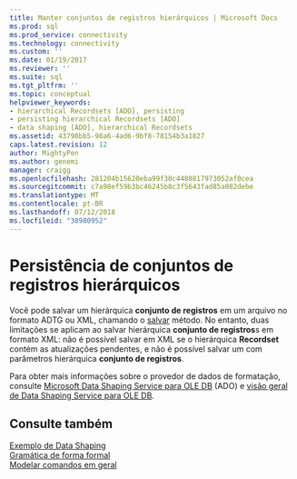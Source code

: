 ```yaml
---
title: Manter conjuntos de registros hierárquicos | Microsoft Docs
ms.prod: sql
ms.prod_service: connectivity
ms.technology: connectivity
ms.custom: ''
ms.date: 01/19/2017
ms.reviewer: ''
ms.suite: sql
ms.tgt_pltfrm: ''
ms.topic: conceptual
helpviewer_keywords:
- hierarchical Recordsets [ADO], persisting
- persisting hierarchical Recordsets [ADO]
- data shaping [ADO], hierarchical Recordsets
ms.assetid: 43798bb5-98a6-4ad6-9bf8-78154b3a1827
caps.latest.revision: 12
author: MightyPen
ms.author: genemi
manager: craigg
ms.openlocfilehash: 281204b15620eba99f30c4480817973052af0cea
ms.sourcegitcommit: c7a98ef59b3bc46245b8c3f5643fad85a082debe
ms.translationtype: MT
ms.contentlocale: pt-BR
ms.lasthandoff: 07/12/2018
ms.locfileid: "38980952"
---
```

# <a name="persisting-hierarchical-recordsets"></a>Persistência de conjuntos de registros hierárquicos
Você pode salvar um hierárquica **conjunto de registros** em um arquivo no formato ADTG ou XML, chamando o [salvar](../../../ado/reference/ado-api/save-method.md) método. No entanto, duas limitações se aplicam ao salvar hierárquica **conjunto de registros**s em formato XML: não é possível salvar em XML se o hierárquica **Recordset** contém as atualizações pendentes, e não é possível salvar um com parâmetros hierárquica **conjunto de registros**.  
  
 Para obter mais informações sobre o provedor de dados de formatação, consulte [Microsoft Data Shaping Service para OLE DB](../../../ado/guide/appendixes/microsoft-data-shaping-service-for-ole-db-ado-service-provider.md) (ADO) e [visão geral de Data Shaping Service para OLE DB](http://msdn.microsoft.com/9f51e471-8e85-448e-9fb8-b64bbf767bf3).  
  
## <a name="see-also"></a>Consulte também  
 [Exemplo de Data Shaping](../../../ado/guide/data/data-shaping-example.md)   
 [Gramática de forma formal](../../../ado/guide/data/formal-shape-grammar.md)   
 [Modelar comandos em geral](../../../ado/guide/data/shape-commands-in-general.md)
